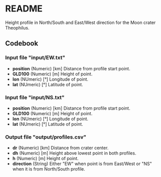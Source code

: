 # README

Height profile in North/South and East/West direction for the Moon crater Theophilus.

## Codebook

### Input file "input/EW.txt"

- **position** (Numeric) [km] Distance from profile start point.
- **GLD100** (Numeric) [m] Height of point.
- **lon** (NUmeric) [°] Longitude of point.
- **lat** (NUmeric) [°] Latitude of point.

### Input file "input/NS.txt"

- **position** (Numeric) [km] Distance from profile start point.
- **GLD100** (Numeric) [m] Height of point.
- **lon** (NUmeric) [°] Longitude of point.
- **lat** (NUmeric) [°] Latitude of point.

### Output file "output/profiles.csv"

- **dr** (Numeric) [km] Distance from crater center.
- **dh** (Numeric) [m] Height above lowest point in both profiles.
- **h** (Numeric) [m] Height of point.
- **direction** (String) Either "EW" when point is from East/West or "NS" when it is from North/South profile.